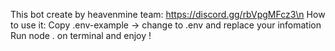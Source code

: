 This bot create by heavenmine team: https://discord.gg/rbVpgMFcz3\n
How to use it:
Copy .env-example -> change to .env and replace your infomation
Run node . on terminal and enjoy !
